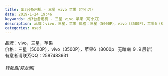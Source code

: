 ```yaml
---
title: 出3台备用机 - 三星 vivo 苹果（可小刀）
date: 2019-1-24 19:46
keywords: 出3台备用机 - 三星 vivo 苹果（可小刀）
description: 品牌：vivo，三星，苹果 价格：三星（5000P），vivo（3500P），苹果6（8000p   无暗病 ９.９层新）有意者请联系QQ：2587483931
categories: used
---
```

<td class="t_f" id="postmessage_2788410">

品牌：vivo，三星，苹果 <br/>
价格：三星（5000P），vivo（3500P），苹果6（8000p   无暗病 ９.９层新）<br/>
有意者请联系QQ：2587483931</td>
###### 转载自[菲龙网]
